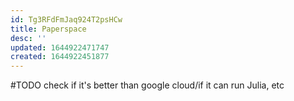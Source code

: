 ```yaml
---
id: Tg3RFdFmJaq924T2psHCw
title: Paperspace
desc: ''
updated: 1644922471747
created: 1644922451877
---
```



#TODO check if it's better than google cloud/if it can run Julia, etc
